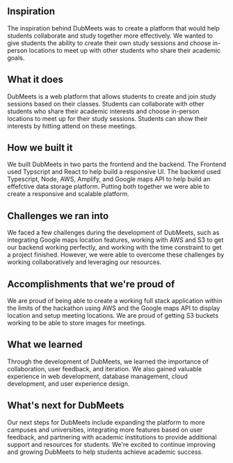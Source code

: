 ## Inspiration

The inspiration behind DubMeets was to create a platform that would help students collaborate and study together more effectively. We wanted to give students the ability to create their own study sessions and choose in-person locations to meet up with other students who share their academic goals.

## What it does

DubMeets is a web platform that allows students to create and join study sessions based on their classes. Students can collaborate with other students who share their academic interests and choose in-person locations to meet up for their study sessions. Students can show their interests by hitting attend on these meetings.

## How we built it

We built DubMeets in two parts the frontend and the backend. The Frontend used Typscript and React to help build a responsive UI. The backend used Typescript, Node, AWS, Amplify, and Google maps API to help build an effefctive data storage platform. Putting both together we were able to create a responsive and scalable platform.

## Challenges we ran into

We faced a few challenges during the development of DubMeets, such as integrating Google maps location features, working with AWS and S3 to get our backend working perfectly, and working with the time constraint to get a project finished. However, we were able to overcome these challenges by working collaboratively and leveraging our resources.

## Accomplishments that we're proud of

We are proud of being able to create a working full stack application within the limits of the hackathon using AWS and the Google maps API to display location and setup meeting locations. We are proud of getting S3 buckets working to be able to store images for meetings.

## What we learned

Through the development of DubMeets, we learned the importance of collaboration, user feedback, and iteration. We also gained valuable experience in web development, database management, cloud development, and user experience design.

## What's next for DubMeets

Our next steps for DubMeets include expanding the platform to more campuses and universities, integrating more features based on user feedback, and partnering with academic institutions to provide additional support and resources for students. We're excited to continue improving and growing DubMeets to help students achieve academic success.
